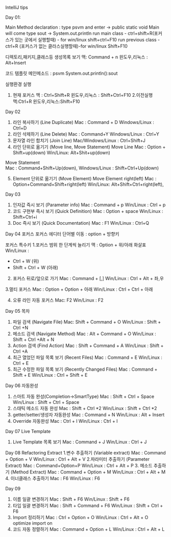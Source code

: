 IntelliJ tips 

Day 01:

Main Method declaration : type psvm and enter -> public static void Main will come
type sout -> System.out.println
run main class - ctrl+shift+R(포커스가 있는 곳에서 실행할때) - for win/linux shift+ctrl+F10
run previous class - ctrl+R  (포커스가 없는 클라스실행할때)-for win/linux Shift+F10

디렉토리,패키지,클래스등 생성목록 보기
맥: Command + n
윈도우,리눅스 : Alt+Insert

코드 템플릿
메인메소드 : psvm
System.out.println():sout


실행환경 실행
1. 현재 포커스
맥 : Ctrl+Shift+R
윈도우,리눅스 : Shift+Ctrl+F10
2.이전실행
맥:Ctrl+R
윈도우,리눅스:Shift+F10

Day 02
1. 라인 복사하기 (Line Duplicate)
Mac : Command + D
Windows/Linux : Ctrl+D
2. 라인 삭제하기 (Line Delete)
Mac : Command+Y
Windows/Linux : Ctrl+Y
3. 문자열 라인 합치기 (Join Line) 
Mac/Windows/Linux : Ctrl+Shift+J
4. 라인 단위로 옮기기 (Move line, Move Statement)
Move Line
Mac : Option + Shift+up(down)
Win/Linux: Alt+Shit+up(down)

Move Statement  
Mac : Command+Shift+Up(down), 
Windows/Linux : Shift+Ctrl+Up(down)

5. Element 단위로 옮기기 (Move Element)
Move Element right(left)
Mac : Option+Command+Shift+right(left)
Win/Linux: Alt+Shift+Ctrl+right(left), 

Day 03
1. 인자값 즉시 보기 (Parameter info)
Mac : Command + p
Win/Linux : Ctrl + p
2. 코드 구현부 즉시 보기 (Quick Definition)
Mac : Option + space 
Win/Linux : Shift+Ctrl+i
3. Doc 즉시 보기 (Quick Documentation)
Mac : F1
Win/Linux : Ctrl+Q

Day 04
포커스
포커스 에디터
단어별 이동 : option + 방향키

포커스 특수키
1.포커스 범위 한 단계씩 늘리기
맥 : Option + 위/아래 화살표
Win/Linux : 
- Ctrl + W (위)
- Shift + Ctrl + W (아래)

2. 포커스 뒤로/앞으로 가기
Mac : Command + [,]
Win/Linux : Ctrl + Alt + 좌,우

3.멀티 포커스
Mac : Option + Option + 아래
Win/Linux : Ctrl + Ctrl + 아래

4. 오류 라인 자동 포커스 
Mac: F2
Win/Linux : F2

Day 05
목차
1. 파일 검색 (Navigate File)
Mac: Shift + Command + O
Win/Linux : Shift + Ctrl +N
2. 메소드 검색 (Navigate Method)
Mac : Alt + Command + O
Win/Linux : Shift + Ctrl +Alt + N
3. Action 검색 (Find Action)
Mac : Shift + Command + A
Win/Linux : Shift + Ctrl +A
4. 최근 열었던 파일 목록 보기 (Recent Files)
Mac : Command + E
Win/Linux : Ctrl + E
5. 최근 수정한 파일 목록 보기 (Recently Changed Files)
Mac : Command + Shift + E
Win/Linux : Ctrl + Shift + E

Day 06
자동완성
1. 스마트 자동 완성(Completion->SmartType)
Mac : Shift + Ctrl + Space
Win/Linux : Shift + Ctrl + Space
2. 스태틱 메소드 자동 완성
Mac : Shift + Ctrl *2
Win/Linux : Shift + Ctrl *2
3. getter/setter/생성자 자동완성
Mac : Command + N
Win/Linux : Alt + Insert
4. Override 자동완성
Mac : Ctrl + I
Win/Linux : Ctrl + I

Day 07
Live Template
1. Live Template 목록 보기
Mac : Command + J
Win/Linux : Ctrl + J


Day 08
Refactoring Extract
1.변수 추출하기 (Variable extract)
Mac : Command + Option + V
Win/Linux : Ctrl + Alt + V
2.파라미터 추출하기 (Parameter Extract)
Mac : Command+Option+P
Win/Linux : Ctrl + Alt + P
3. 메소드 추출하기 (Method Extract)
Mac : Command + Option + M
Win/Linux : Ctrl + Alt + M
4. 이너클래스 추출하기 
Mac : F6
Win/Linux : F6

Day 09
1. 이름 일괄 변경하기
Mac : Shift + F6
Win/Linux : Shift + F6
2. 타입 일괄 변경하기
Mac : Shift + Command + F6
Win/Linux : Shift + Ctrl + F6
3. Import 정리하기
Mac : Ctrl + Option + O
Win/Linux : Ctrl + Alt + O
optimize import on
4. 코드 자동 정렬하기
Mac : Command + Option + L
Win/Linux : Ctrl + Alt + L


